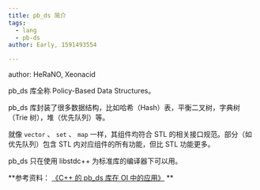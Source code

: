 ```yaml
---
title: pb_ds 简介
tags:
  - lang
  - pb-ds
author: Early, 1591493554

---
```


author: HeRaNO, Xeonacid

pb_ds 库全称 Policy-Based Data Structures。

pb_ds 库封装了很多数据结构，比如哈希（Hash）表，平衡二叉树，字典树（Trie 树），堆（优先队列）等。

就像 `vector` 、 `set` 、 `map` 一样，其组件均符合 STL 的相关接口规范。部分（如优先队列）包含 STL 内对应组件的所有功能，但比 STL 功能更多。

pb_ds 只在使用 libstdc++ 为标准库的编译器下可以用。

 **参考资料： [《C++ 的 pb_ds 库在 OI 中的应用》](https://github.com/OI-Wiki/libs/blob/master/lang/pb-ds/C%2B%2B的pb_ds库在OI中的应用.pdf) ** 
